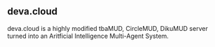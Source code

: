 ## deva.cloud

deva.cloud is a highly modified tbaMUD, CircleMUD, DikuMUD server turned into an Aritficial Intelligence Multi-Agent System.
